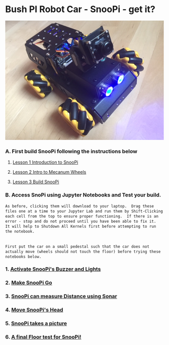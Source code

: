 # Bush PI Robot Car - SnooPi -  get it?

![snoopi](snoopi.jpg)

### A.  First build SnooPi following the instructions below

1. [Lesson 1 Introduction to SnooPi](Lesson1_Intro_TurboPi.pdf)

1. [Lesson 2 Intro to Mecanum Wheels](Lesson2_Intro_Mecanum_Wheels.pdf)

1. [Lesson 3 Build SnooPi](Lesson3_Build_TurboPI.pdf)

    
### B.  Access SnoPi using Jupyter Notebooks and Test your build.

    As before, clicking them will download to your laptop.  Drag these files one at a time to your Jupyter Lab and run them by Shift-Clicking each cell from the top to ensure proper functioning.  If there is an error - stop and do not proceed until you have been able to fix it.   It will help to Shutdown All Kernels first before attempting to run the notebook.

        
    First put the car on a small pedestal such that the car does not actually move (wheels should not touch the floor) before trying these notebooks below.  

### 1.  [Activate SnooPi's Buzzer and Lights]()
### 2.  [Make SnooPi Go]()
### 3.  [SnooPi can measure Distance using Sonar]()
### 4.  [Move SnooPi's Head]()
### 5.  [SnooPi takes a picture]()
### 6.  [A final Floor test for SnooPi!]()



 
